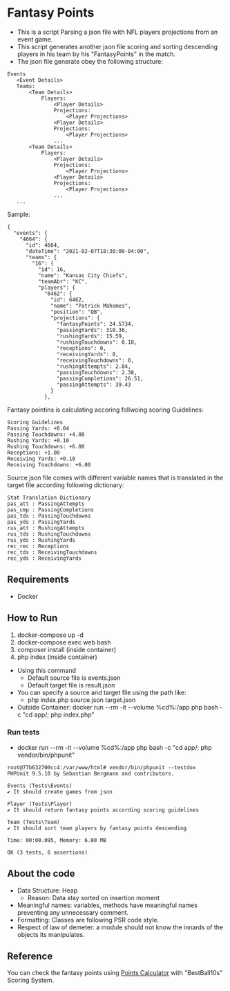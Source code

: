 # Fantasy Points
 - This is a script Parsing a json file with NFL players projections from an event game. 
 - This script generates another json file scoring and sorting descending players in his team by his "FantasyPoints" in the match.
 - The json file generate obey the following structure:
 ```
Events
	<Event Details>
	Teams:
		<Team Details>
			Players:
				<Player Details>
				Projections:
					<Player Projections>
				<Player Details>
				Projections:
					<Player Projections>
				...
		<Team Details>
			Players:
				<Player Details>
				Projections:
					<Player Projections>
				<Player Details>
				Projections:
					<Player Projections>
				...
	...
 ```
Sample:
```
{
  "events": {
    "4664": {
      "id": 4664,
      "dateTime": "2021-02-07T18:30:00-04:00",
      "teams": {
        "16": {
          "id": 16,
          "name": "Kansas City Chiefs",
          "teamAbr": "KC",
          "players": {
            "6462": {
              "id": 6462,
              "name": "Patrick Mahomes",
              "position": "QB",
              "projections": {
                "fantasyPoints": 24.5734,
                "passingYards": 310.36,
                "rushingYards": 15.59,
                "rushingTouchdowns": 0.18,
                "receptions": 0,
                "receivingYards": 0,
                "receivingTouchdowns": 0,
                "rushingAttempts": 2.84,
                "passingTouchdowns": 2.38,
                "passingCompletions": 26.51,
                "passingAttempts": 39.43
              }
            },
```
			
Fantasy pointins is calculating accoring follwoing scoring Guidelines:

 ```
Scoring Guidelines
Passing Yards: +0.04
Passing Touchdowns: +4.00
Rushing Yards: +0.10
Rushing Touchdowns: +6.00
Receptions: +1.00
Receiving Yards: +0.10
Receiving Touchdowns: +6.00
 ```
Source json file comes with different variable names that is translated in the target file according following dictionary:
 ```		
Stat Translation Dictionary
pas_att : PassingAttempts
pas_cmp : PassingCompletions
pas_tds : PassingTouchdowns
pas_yds : PassingYards
rus_att : RushingAttempts
rus_tds : RushingTouchdowns
rus_yds : RushingYards
rec_rec : Receptions
rec_tds : ReceivingTouchdowns
rec_yds : ReceivingYards
```
 ## Requirements
  - Docker
 
 ## How to Run 
 1. docker-compose up -d
 2. docker-compose exec web bash
 3. composer install (inside container)
 4. php index (inside container) 
   - Using this command 
        - Default source file is events.json
        - Default target file is result.json
   - You can specify a source and target file using the path like:
        - php index.php source.json target.json 
   - Outside Container: docker run --rm -it --volume %cd%:/app php bash -c "cd app/; php index.php"
       
   
 ### Run tests
 - docker run --rm -it --volume %cd%:/app php bash -c "cd app/; php vendor/bin/phpunit" 
 
 ```
root@77b632700cc4:/var/www/html# vendor/bin/phpunit --testdox
PHPUnit 9.5.10 by Sebastian Bergmann and contributors.

Events (Tests\Events)
 ✔ It should create games from json

Player (Tests\Player)
 ✔ It should return fantasy points according scoring guidelines

Team (Tests\Team)
 ✔ It should sort team players by fantasy points descending

Time: 00:00.095, Memory: 6.00 MB

OK (3 tests, 6 assertions)
```

## About the code
 - Data Structure: Heap
 	- Reason: Data stay sorted on insertion moment
 - Meaningful names: variables, methods have meaningful names preventing any unnecessary comment.
 - Formatting: Classes are following PSR code style.
 - Respect of law of demeter: a module should not know the innards of the objects its manipulates. 	

## Reference
You can check the fantasy points using [Points Calculator](https://simulatedfootball.com/leagues/points-calculator.html) with "BestBall10s" Scoring System.						
